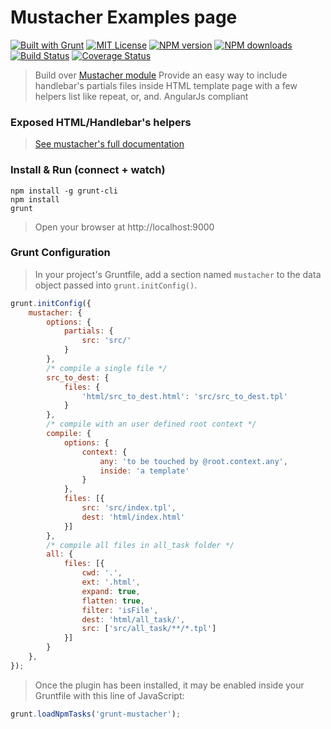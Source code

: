 <a name="mustacher"></a>
# Mustacher Examples page

[![Built with Grunt][grunt-img]](http://gruntjs.com/) [![MIT License][license-img]][license-url] [![NPM version][npm-version-img]][npm-url] [![NPM downloads][npm-downloads-img]][npm-url] [![Build Status][travis-img]][travis-url] [![Coverage Status][coverall-img]][coverall-url]

> Build over [Mustacher module](https://www.npmjs.com/package/mustacher)
> Provide an easy way to include handlebar's partials files inside HTML template page with a few helpers list like repeat, or, and. AngularJs compliant

<a name="exposed-helpers"></a>
### Exposed HTML/Handlebar's helpers

> [See mustacher's full documentation](https://github.com/sixertoy/mustacher)

<a name="install"></a>
### Install & Run (connect + watch)

```shell
npm install -g grunt-cli
npm install
grunt
```

> Open your browser at http://localhost:9000

<a name="config"></a>
### Grunt Configuration

> In your project's Gruntfile, add a section named `mustacher` to the data object passed into `grunt.initConfig()`.

```js
grunt.initConfig({
    mustacher: {
        options: {
            partials: {
                src: 'src/'
            }
        },
        /* compile a single file */
        src_to_dest: {
            files: {
                'html/src_to_dest.html': 'src/src_to_dest.tpl'
            }
        },
        /* compile with an user defined root context */
        compile: {
            options: {
                context: {
                    any: 'to be touched by @root.context.any',
                    inside: 'a template'
                }
            },
            files: [{
                src: 'src/index.tpl',
                dest: 'html/index.html'
            }]
        },
        /* compile all files in all_task folder */
        all: {
            files: [{
                cwd: '.',
                ext: '.html',
                expand: true,
                flatten: true,
                filter: 'isFile',
                dest: 'html/all_task/',
                src: ['src/all_task/**/*.tpl']
            }]
        }
    },
});
```

> Once the plugin has been installed, it may be enabled inside your Gruntfile with this line of JavaScript:

```js
grunt.loadNpmTasks('grunt-mustacher');
```

[grunt-img]: https://cdn.gruntjs.com/builtwith.png

[license-img]: http://img.shields.io/badge/license-MIT-blue.svg?style=flat-square
[license-url]: LICENSE-MIT

[coverall-url]: https://coveralls.io/r/sixertoy/grunt-mustacher
[coverall-img]: https://img.shields.io/coveralls/sixertoy/grunt-mustacher.svg?style=flat-square

[npm-url]: https://npmjs.org/package/grunt-mustacher
[npm-version-img]: http://img.shields.io/npm/v/grunt-mustacher.svg?style=flat-square
[npm-downloads-img]: http://img.shields.io/npm/dm/grunt-mustacher.svg?style=flat-square

[travis-url]: https://travis-ci.org/sixertoy/grunt-mustacher
[travis-img]: http://img.shields.io/travis/sixertoy/grunt-mustacher.svg?style=flat-square
